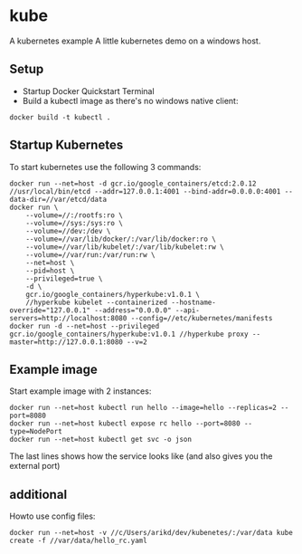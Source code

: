 # kube
A kubernetes example
A little kubernetes demo on a windows host.

## Setup
 - Startup Docker Quickstart Terminal
 - Build a kubectl image as there's no windows native client:
```shell
docker build -t kubectl .
```

## Startup Kubernetes
To start kubernetes use the following 3 commands:
```shell
docker run --net=host -d gcr.io/google_containers/etcd:2.0.12 //usr/local/bin/etcd --addr=127.0.0.1:4001 --bind-addr=0.0.0.0:4001 --data-dir=//var/etcd/data
docker run \
    --volume=//:/rootfs:ro \
    --volume=//sys:/sys:ro \
    --volume=//dev:/dev \
    --volume=//var/lib/docker/:/var/lib/docker:ro \
    --volume=//var/lib/kubelet/:/var/lib/kubelet:rw \
    --volume=//var/run:/var/run:rw \
    --net=host \
    --pid=host \
    --privileged=true \
    -d \
    gcr.io/google_containers/hyperkube:v1.0.1 \
    //hyperkube kubelet --containerized --hostname-override="127.0.0.1" --address="0.0.0.0" --api-servers=http://localhost:8080 --config=//etc/kubernetes/manifests	
docker run -d --net=host --privileged gcr.io/google_containers/hyperkube:v1.0.1 //hyperkube proxy --master=http://127.0.0.1:8080 --v=2
```

## Example image
Start example image with 2 instances:
```shell
docker run --net=host kubectl run hello --image=hello --replicas=2 --port=8080
docker run --net=host kubectl expose rc hello --port=8080 --type=NodePort
docker run --net=host kubectl get svc -o json
```
The last lines shows how the service looks like (and also gives you the external port)

## additional
Howto use config files:
```shell
docker run --net=host -v //c/Users/arikd/dev/kubenetes/:/var/data kube create -f //var/data/hello_rc.yaml
```
